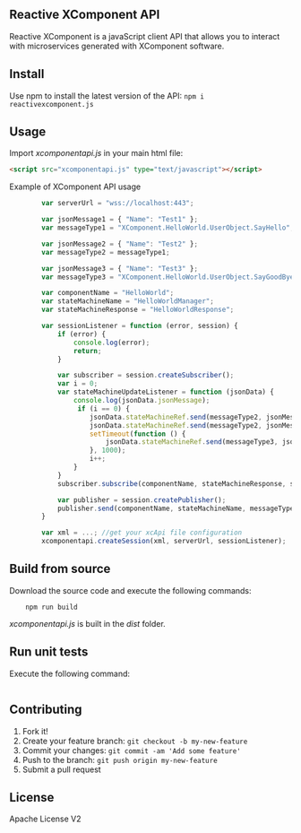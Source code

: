 ## Reactive XComponent API
Reactive XComponent is a javaScript client API that allows you to interact with microservices generated with XComponent software.

## Install
Use npm to install the latest version of the API:
``` npm i reactivexcomponent.js ```

## Usage
Import *xcomponentapi.js* in your main html file:
```html
<script src="xcomponentapi.js" type="text/javascript"></script>
```

Example of XComponent API usage
```js
        var serverUrl = "wss://localhost:443";

        var jsonMessage1 = { "Name": "Test1" };
        var messageType1 = "XComponent.HelloWorld.UserObject.SayHello";

        var jsonMessage2 = { "Name": "Test2" };
        var messageType2 = messageType1;

        var jsonMessage3 = { "Name": "Test3" };
        var messageType3 = "XComponent.HelloWorld.UserObject.SayGoodBye";

        var componentName = "HelloWorld";
        var stateMachineName = "HelloWorldManager";
        var stateMachineResponse = "HelloWorldResponse";

        var sessionListener = function (error, session) {
            if (error) {
                console.log(error);
                return;
            }

            var subscriber = session.createSubscriber();
            var i = 0;
            var stateMachineUpdateListener = function (jsonData) {
                console.log(jsonData.jsonMessage);
                 if (i == 0) {
                    jsonData.stateMachineRef.send(messageType2, jsonMessage2);
                    jsonData.stateMachineRef.send(messageType2, jsonMessage2);                        
                    setTimeout(function () {
                        jsonData.stateMachineRef.send(messageType3, jsonMessage3);
                    }, 1000);
                    i++;
                }
            }
            subscriber.subscribe(componentName, stateMachineResponse, stateMachineUpdateListener);

            var publisher = session.createPublisher();                
            publisher.send(componentName, stateMachineName, messageType1, jsonMessage1);
        }

        var xml = ...; //get your xcApi file configuration            
        xcomponentapi.createSession(xml, serverUrl, sessionListener);

```

## Build from source
Download the source code and execute the following commands:
``` npm install
    npm run build    
```
*xcomponentapi.js* is built in the *dist* folder. 

## Run unit tests
Execute the following command:
``` npm test        
```

## Contributing
1. Fork it!
2. Create your feature branch: `git checkout -b my-new-feature`
3. Commit your changes: `git commit -am 'Add some feature'`
4. Push to the branch: `git push origin my-new-feature`
5. Submit a pull request

## License
Apache License V2

